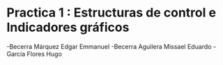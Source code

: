 # Practica 1 : Estructuras de control e Indicadores gráficos
-Becerra Márquez Edgar Emmanuel
-Becerra Aguilera Missael Eduardo 
-García Flores Hugo 
     
